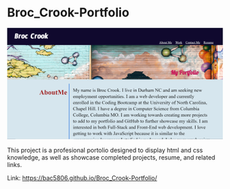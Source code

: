 # Broc_Crook-Portfolio


![alt text](assets/images/portfolio.png)

This project is a profesional portolio designed to display html and css knowledge, 
as well as showcase completed projects, resume, and related links. 

Link: https://bac5806.github.io/Broc_Crook-Portfolio/
